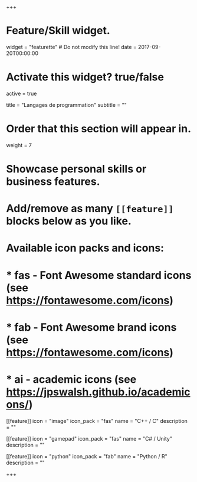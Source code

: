 +++
# Feature/Skill widget.
widget = "featurette"  # Do not modify this line!
date = 2017-09-20T00:00:00

# Activate this widget? true/false
active = true

title = "Langages de programmation"
subtitle = ""

# Order that this section will appear in.
weight = 7

# Showcase personal skills or business features.
#
# Add/remove as many `[[feature]]` blocks below as you like.
#
# Available icon packs and icons:
# * fas - Font Awesome standard icons (see https://fontawesome.com/icons)
# * fab - Font Awesome brand icons (see https://fontawesome.com/icons)
# * ai - academic icons (see https://jpswalsh.github.io/academicons/)

[[feature]]
  icon = "image"
  icon_pack = "fas"
  name = "C++ / C"
  description = ""

[[feature]]
  icon = "gamepad"
  icon_pack = "fas"
  name = "C# / Unity"
  description = ""  

[[feature]]
  icon = "python"
  icon_pack = "fab"
  name = "Python / R"
  description = ""


+++
